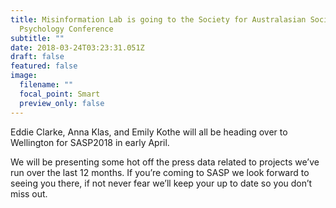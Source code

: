 ```yaml
---
title: Misinformation Lab is going to the Society for Australasian Social
  Psychology Conference
subtitle: ""
date: 2018-03-24T03:23:31.051Z
draft: false
featured: false
image:
  filename: ""
  focal_point: Smart
  preview_only: false
---
```

Eddie Clarke, Anna Klas, and Emily Kothe will all be heading over to Wellington for SASP2018 in early April.

We will be presenting some hot off the press data related to projects we’ve run over the last 12 months. If you’re coming to SASP we look forward to seeing you there, if not never fear we’ll keep your up to date so you don’t miss out.